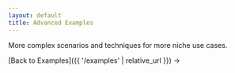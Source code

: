 ```yaml
---
layout: default
title: Advanced Examples
---
```


More complex scenarios and techniques for more niche use cases.

[Back to Examples]({{ '/examples' | relative_url }}) →
